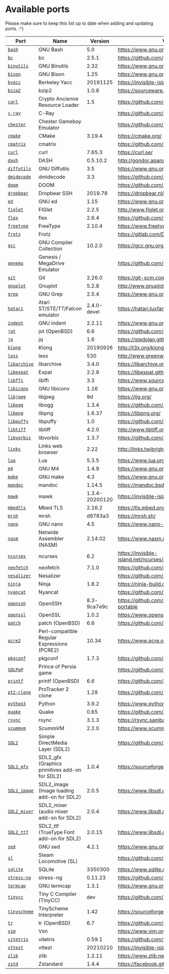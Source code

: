 # Available ports

Please make sure to keep this list up to date when adding and updating ports. :^)

| Port                           | Name                                          | Version           | Website                                               |
|--------------------------------|-----------------------------------------------|-------------------|-------------------------------------------------------|
| [`bash`](bash/)                | GNU Bash                                      | 5.0               | https://www.gnu.org/software/bash/                    |
| [`bc`](bc/)                    | bc                                            | 2.5.1             | https://github.com/gavinhoward/bc                     |
| [`binutils`](binutils/)        | GNU Binutils                                  | 2.32              | https://www.gnu.org/software/binutils/                |
| [`bison`](bison/)              | GNU Bison                                     | 1.25              | https://www.gnu.org/software/bison/                   |
| [`byacc`](byacc/)              | Berkeley Yacc                                 | 20191125          | https://invisible-island.net/byacc/byacc.html         |
| [`bzip2`](bzip2/)              | bzip2                                         | 1.0.8             | https://sourceware.org/bzip2/                         |
| [`carl`](carl/)                | Crypto Ancienne Resource Loader               | 1.5               | https://github.com/classilla/cryanc                   |
| [`c-ray`](c-ray/)              | C-Ray                                         |                   | https://github.com/vkoskiv/c-ray                      |
| [`chester`](chester/)          | Chester Gameboy Emulator                      |                   | https://github.com/veikkos/chester                    |
| [`cmake`](cmake/)              | CMake                                         | 3.19.4            | https://cmake.org/                                    |
| [`cmatrix`](cmatrix/)          | cmatrix                                       |                   | https://github.com/abishekvashok/cmatrix              |
| [`curl`](curl/)                | curl                                          | 7.65.3            | https://curl.se/                                      |
| [`dash`](dash/)                | DASH                                          | 0.5.10.2          | http://gondor.apana.org.au/~herbert/dash              |
| [`diffutils`](diffutils/)      | GNU Diffutils                                 | 3.5               | https://www.gnu.org/software/diffutils/               |
| [`dmidecode`](dmidecode/)      | dmidecode                                     | 3.3               | https://github.com/mirror/dmidecode                   |
| [`doom`](doom/)                | DOOM                                          |                   | https://github.com/SerenityOS/SerenityDOOM            |
| [`dropbear`](dropbear/)        | Dropbear SSH                                  | 2019.78           | https://dropbear.nl/mirror/dropbear.html              |
| [`ed`](ed/)                    | GNU ed                                        | 1.15              | https://www.gnu.org/software/ed/                      |
| [`figlet`](figlet/)            | FIGlet                                        | 2.2.5             | http://www.figlet.org/                                |
| [`flex`](flex/)                | flex                                          | 2.6.4             | https://github.com/westes/flex                        |
| [`freetype`](freetype/)        | FreeType                                      | 2.10.4            | https://www.freetype.org/                             |
| [`frotz`](frotz/)              | Frotz                                         |                   | https://gitlab.com/DavidGriffith/frotz                |
| [`gcc`](gcc/)                  | GNU Compiler Collection                       | 10.2.0            | https://gcc.gnu.org/                                  |
| [`genemu`](genemu)             | Genesis / MegaDrive Emulator                  |                   | https://github.com/rasky/genemu                       |
| [`git`](git/)                  | Git                                           | 2.26.0            | https://git-scm.com/                                  |
| [`gnuplot`](gnuplot/)          | Gnuplot                                       | 5.2.8             | http://www.gnuplot.info/                              |
| [`grep`](grep/)                | GNU Grep                                      | 2.5.4             | https://www.gnu.org/software/grep/                    |
| [`hatari`](hatari/)            | Atari ST/STE/TT/Falcon emulator               | 2.4.0-devel       | https://hatari.tuxfamily.org/                         |
| [`indent`](indent/)            | GNU indent                                    | 2.2.11            | https://www.gnu.org/software/indent/                  |
| [`jot`](jot/)                  | jot (OpenBSD)                                 | 6.6               | https://github.com/ibara/libpuffy                     |
| [`jq`](jq/)                    | jq                                            | 1.6               | https://stedolan.github.io/jq/                        |
| [`klong`](klong/)              | Klong                                         | 20190926          | http://t3x.org/klong/                                 |
| [`less`](less/)                | less                                          | 530               | http://www.greenwoodsoftware.com/less/                |
| [`libarchive`](libarchive/)    | libarchive                                    | 3.4.0             | https://libarchive.org/                               |
| [`libexpat`](libexpat/)        | Expat                                         | 2.2.9             | https://libexpat.github.io/                           |
| [`libffi`](libffi/)            | libffi                                        | 3.3               | https://www.sourceware.org/libffi/                    |
| [`libiconv`](libiconv/)        | GNU libiconv                                  | 1.16              | https://www.gnu.org/software/libiconv/                |
| [`libjpeg`](libjpeg/)          | libjpeg                                       | 9d                | https://ijg.org/                                      |
| [`libogg`](libogg/)            | libogg                                        | 1.3.4             | https://github.com/xiph/ogg                           |
| [`libpng`](libpng/)            | libpng                                        | 1.6.37            | https://libpng.org/                                   |
| [`libpuffy`](libpuffy/)        | libpuffy                                      | 1.0               | https://github.com/ibara/libpuffy                     |
| [`libtiff`](libtiff/)          | libtiff                                       | 4.2.0             | http://www.libtiff.org/                               |
| [`libvorbis`](libvorbis/)      | libvorbis                                     | 1.3.7             | https://github.com/xiph/vorbis                        |
| [`links`](links/)              | Links web browser                             | 2.22              | http://links.twibright.com/                           |
| [`lua`](lua/)                  | Lua                                           | 5.3.5             | https://www.lua.org/                                  |
| [`m4`](m4/)                    | GNU M4                                        | 1.4.9             | https://www.gnu.org/software/m4/                      |
| [`make`](make/)                | GNU make                                      | 4.3               | https://www.gnu.org/software/make/                    |
| [`mandoc`](mandoc/)            | mandoc                                        | 1.14.5            | https://mandoc.bsd.lv/                                |
| [`mawk`](mawk/)                | mawk                                          | 1.3.4-20200120    | https://invisible-island.net/mawk/                    |
| [`mbedtls`](mbedtls/)          | Mbed TLS                                      | 2.16.2            | https://tls.mbed.org/                                 |
| [`mrsh`](mrsh/)                | mrsh                                          | d9763a3           | https://mrsh.sh/                                      |
| [`nano`](nano/)                | GNU nano                                      | 4.5               | https://www.nano-editor.org/                          |
| [`nasm`](nasm/)                | Netwide Assembler (NASM)                      | 2.14.02           | https://www.nasm.us/                                  |
| [`ncurses`](ncurses/)          | ncurses                                       | 6.2               | https://invisible-island.net/ncurses/announce.html    |
| [`neofetch`](neofetch/)        | neofetch                                      | 7.1.0             | https://github.com/dylanaraps/neofetch                |
| [`nesalizer`](nesalizer/)      | Nesalizer                                     |                   | https://github.com/SerenityOS/nesalizer               |
| [`ninja`](ninja/)              | Ninja                                         | 1.8.2             | https://ninja-build.org/                              |
| [`nyancat`](nyancat/)          | Nyancat                                       |                   | https://github.com/klange/nyancat                     |
| [`openssh`](openssh/)          | OpenSSH                                       | 8.3-9ca7e9c       | https://github.com/openssh/openssh-portable           |
| [`openssl`](openssl/)          | OpenSSL                                       | 1.0.2             | https://www.openssl.org/                              |
| [`patch`](patch/)              | patch (OpenBSD)                               | 6.6               | https://github.com/ibara/libpuffy                     |
| [`pcre2`](pcre2/)              | Perl-compatible Regular Expressions (PCRE2)   | 10.34             | https://www.pcre.org/                                 |
| [`pkgconf`](pkgconf/)          | pkgconf                                       | 1.7.3             | https://github.com/pkgconf/pkgconf                    |
| [`SDLPoP`](SDLPoP/)            | Prince of Persia game                         |                   | https://github.com/NagyD/SDLPoP                       |
| [`printf`](printf/)            | printf (OpenBSD)                              | 6.6               | https://github.com/ibara/libpuffy                     |
| [`pt2-clone`](pt2-clone/)      | ProTracker 2 clone                            | 1.28              | https://github.com/8bitbubsy/pt2-clone                |
| [`python3`](python3/)          | Python                                        | 3.9.2             | https://www.python.org/                               |
| [`quake`](quake/)              | Quake                                         | 0.65              | https://github.com/SerenityOS/SerenityQuake           |
| [`rsync`](rsync/)              | rsync                                         | 3.1.3             | https://rsync.samba.org/                              |
| [`scummvm`](scummvm/)          | ScummVM                                       | 2.2.0             | https://www.scummvm.org/                              |
| [`SDL2`](SDL2/)                | Simple DirectMedia Layer (SDL2)               |                   | https://github.com/SerenityOS/SDL                     |
| [`SDL2_gfx`](SDL2_gfx/)        | SDL2\_gfx (Graphics primitives add-on for SDL2) | 1.0.4           | https://sourceforge.net/projects/sdl2gfx/             |
| [`SDL2_image`](SDL2_image/)    | SDL2\_image (Image loading add-on for SDL2)   | 2.0.5             | https://www.libsdl.org/projects/SDL_image/            |
| [`SDL2_mixer`](SDL2_mixer/)    | SDL2\_mixer (audio mixer add-on for SDL2)     | 2.0.4             | https://www.libsdl.org/projects/SDL_mixer/            |
| [`SDL2_ttf`](SDL2_ttf/)        | SDL2\_ttf (TrueType Font add-on for SDL2)     | 2.0.15            | https://www.libsdl.org/projects/SDL_ttf/              |
| [`sed`](sed/)                  | GNU sed                                       | 4.2.1             | https://www.gnu.org/software/sed/                     |
| [`sl`](sl/)                    | Steam Locomotive (SL)                         |                   | https://github.com/mtoyoda/sl                         |
| [`sqlite`](sqlite/)            | SQLite                                        | 3350300           | https://www.sqlite.org/                               |
| [`stress-ng`](stress-ng/)      | stress-ng                                     | 0.11.23           | https://github.com/ColinIanKing/stress-ng             |
| [`termcap`](termcap/)          | GNU termcap                                   | 1.3.1             | https://www.gnu.org/software/termutils/               |
| [`tinycc`](tinycc/)            | Tiny C Compiler (TinyCC)                      | dev               | https://github.com/TinyCC/tinycc                      |
| [`tinyscheme`](tinyscheme/)    | TinyScheme Interpreter                        | 1.42              | https://sourceforge.net/projects/tinyscheme/          |
| [`tr`](tr/)                    | tr (OpenBSD)                                  | 6.7               | https://github.com/ibara/libpuffy                     |
| [`vim`](vim/)                  | Vim                                           |                   | https://www.vim.org/                                  |
| [`vitetris`](vitetris/)        | vitetris                                      | 0.59.1            | https://github.com/vicgeralds/vitetris                |
| [`vttest`](vttest/)            | vttest                                        | 20210210          | https://invisible-island.net/vttest/                  |
| [`zlib`](zlib/)                | zlib                                          | 1.2.11            | https://www.zlib.net/                                 |
| [`zstd`](zstd/)                | Zstandard                                     | 1.4.4             | https://facebook.github.io/zstd/                      |
